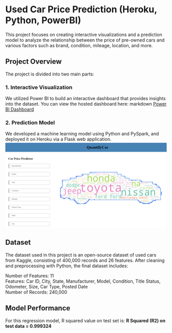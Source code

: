 # Used Car Price Prediction (Heroku, Python, PowerBI)

This project focuses on creating interactive visualizations and a prediction model to analyze the relationship between the price of pre-owned cars and various factors such as brand, condition, mileage, location, and more.

## Project Overview
The project is divided into two main parts:

### 1. Interactive Visualization
We utilized Power BI to build an interactive dashboard that provides insights into the dataset. You can view the hosted dashboard here:
markdown
   [Power BI Dashboard](https://app.powerbi.com/view?r=eyJrIjoiN2I0M2UzZjUtNzE4NS00Mjc1LWIzNmEtYThhZGY5MDEyMzQwIiwidCI6IjExMTNiZTM0LWFlZDEtNGQwMC1hYjRiLWNkZDAyNTEwYmU5MSIsImMiOjN9)

### 2. Prediction Model
We developed a machine learning model using Python and PySpark, and deployed it on Heroku via a Flask web application.
![frontend](https://github.com/palak-j/Heroku_Used_Car_Price_Prediction/blob/main/static/frontend_index.png)

## Dataset
The dataset used in this project is an open-source dataset of used cars from Kaggle, consisting of 400,000 records and 26 features. After cleaning and preprocessing with Python, the final dataset includes:

Number of Features: 11 <br>
Features: Car ID, City, State, Manufacturer, Model, Condition, Title Status, Odometer, Size, Car Type, Posted Date <br>
Number of Records: 240,000


## Model Performance
For this regression model, R squared value on test set is:
**R Squared (R2) on test data = 0.999324**
